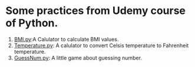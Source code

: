 # Some practices from Udemy course of Python.

1. [BMI.py](https://github.com/kwy518/Udemy/blob/master/BMI.py):A Calulator to calculate BMI values.
2. [Temperature.py](https://github.com/kwy518/Udemy/blob/master/temperature.py): A calulator to convert Celsis temperature to Fahrenheit temperature.
3. [GuessNum.py](https://github.com/kwy518/Udemy/blob/master/guessNum.py): A little game about guessing number.
